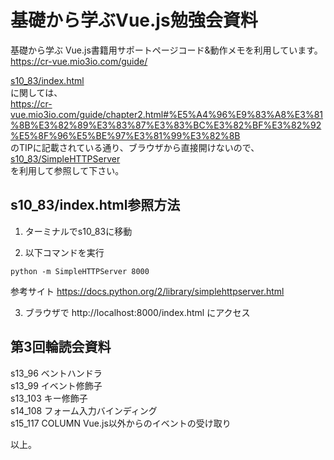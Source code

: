 # 基礎から学ぶVue.js勉強会資料

基礎から学ぶ Vue.js書籍用サポートページコード&動作メモを利用しています。  
https://cr-vue.mio3io.com/guide/  

[s10_83/index.html](s10_83/index.html)  
に関しては、  
https://cr-vue.mio3io.com/guide/chapter2.html#%E5%A4%96%E9%83%A8%E3%81%8B%E3%82%89%E3%83%87%E3%83%BC%E3%82%BF%E3%82%92%E5%8F%96%E5%BE%97%E3%81%99%E3%82%8B  
のTIPに記載されている通り、ブラウザから直接開けないので、  
[s10_83/SimpleHTTPServer](s10_83/SimpleHTTPServer)  
を利用して参照して下さい。  

## s10_83/index.html参照方法

1. ターミナルでs10_83に移動

2. 以下コマンドを実行
```
python -m SimpleHTTPServer 8000
```
参考サイト
https://docs.python.org/2/library/simplehttpserver.html

3. ブラウザで
http://localhost:8000/index.html
にアクセス

## 第3回輪読会資料

s13_96 ベントハンドラ  
s13_99 イベント修飾子  
s13_103 キー修飾子  
s14_108 フォーム入力バインディング  
s15_117 COLUMN Vue.js以外からのイベントの受け取り  

以上。
